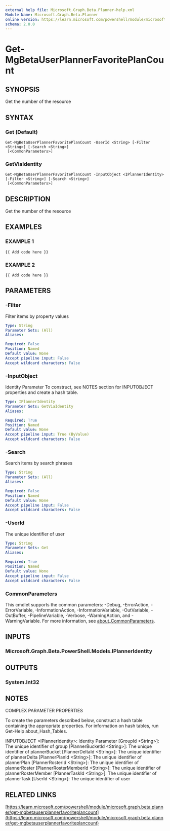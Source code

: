 ```yaml
---
external help file: Microsoft.Graph.Beta.Planner-help.xml
Module Name: Microsoft.Graph.Beta.Planner
online version: https://learn.microsoft.com/powershell/module/microsoft.graph.beta.planner/get-mgbetauserplannerfavoriteplancount
schema: 2.0.0
---
```


# Get-MgBetaUserPlannerFavoritePlanCount

## SYNOPSIS
Get the number of the resource

## SYNTAX

### Get (Default)
```
Get-MgBetaUserPlannerFavoritePlanCount -UserId <String> [-Filter <String>] [-Search <String>]
 [<CommonParameters>]
```

### GetViaIdentity
```
Get-MgBetaUserPlannerFavoritePlanCount -InputObject <IPlannerIdentity> [-Filter <String>] [-Search <String>]
 [<CommonParameters>]
```

## DESCRIPTION
Get the number of the resource

## EXAMPLES

### EXAMPLE 1
```
{{ Add code here }}
```

### EXAMPLE 2
```
{{ Add code here }}
```

## PARAMETERS

### -Filter
Filter items by property values

```yaml
Type: String
Parameter Sets: (All)
Aliases:

Required: False
Position: Named
Default value: None
Accept pipeline input: False
Accept wildcard characters: False
```

### -InputObject
Identity Parameter
To construct, see NOTES section for INPUTOBJECT properties and create a hash table.

```yaml
Type: IPlannerIdentity
Parameter Sets: GetViaIdentity
Aliases:

Required: True
Position: Named
Default value: None
Accept pipeline input: True (ByValue)
Accept wildcard characters: False
```

### -Search
Search items by search phrases

```yaml
Type: String
Parameter Sets: (All)
Aliases:

Required: False
Position: Named
Default value: None
Accept pipeline input: False
Accept wildcard characters: False
```

### -UserId
The unique identifier of user

```yaml
Type: String
Parameter Sets: Get
Aliases:

Required: True
Position: Named
Default value: None
Accept pipeline input: False
Accept wildcard characters: False
```

### CommonParameters
This cmdlet supports the common parameters: -Debug, -ErrorAction, -ErrorVariable, -InformationAction, -InformationVariable, -OutVariable, -OutBuffer, -PipelineVariable, -Verbose, -WarningAction, and -WarningVariable. For more information, see [about_CommonParameters](http://go.microsoft.com/fwlink/?LinkID=113216).

## INPUTS

### Microsoft.Graph.Beta.PowerShell.Models.IPlannerIdentity
## OUTPUTS

### System.Int32
## NOTES
COMPLEX PARAMETER PROPERTIES

To create the parameters described below, construct a hash table containing the appropriate properties.
For information on hash tables, run Get-Help about_Hash_Tables.

INPUTOBJECT \<IPlannerIdentity\>: Identity Parameter
  \[GroupId \<String\>\]: The unique identifier of group
  \[PlannerBucketId \<String\>\]: The unique identifier of plannerBucket
  \[PlannerDeltaId \<String\>\]: The unique identifier of plannerDelta
  \[PlannerPlanId \<String\>\]: The unique identifier of plannerPlan
  \[PlannerRosterId \<String\>\]: The unique identifier of plannerRoster
  \[PlannerRosterMemberId \<String\>\]: The unique identifier of plannerRosterMember
  \[PlannerTaskId \<String\>\]: The unique identifier of plannerTask
  \[UserId \<String\>\]: The unique identifier of user

## RELATED LINKS

[https://learn.microsoft.com/powershell/module/microsoft.graph.beta.planner/get-mgbetauserplannerfavoriteplancount](https://learn.microsoft.com/powershell/module/microsoft.graph.beta.planner/get-mgbetauserplannerfavoriteplancount)

